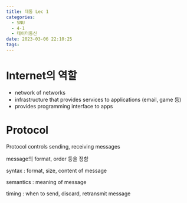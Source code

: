 ```yaml
---
title: 데통 Lec 1
categories:
  - SNU
  - 4-1
  - 데이터통신
date: 2023-03-06 22:10:25
tags:
---
```


# Internet의 역할

- network of networks
- infrastructure that provides services to applications (email, game 등)
- provides programming interface to apps

# Protocol

Protocol controls sending, receiving messages

message의 format, order 등을 정함

syntax
: format, size, content of message

semantics
: meaning of message

timing
: when to send, discard, retransmit message
